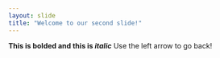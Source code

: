 ```yaml
---
layout: slide
title: "Welcome to our second slide!"
---
```

**This is bolded and this is *italic***
Use the left arrow to go back!
